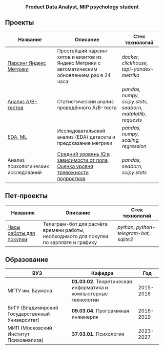 <h3 align="center">Product Data Analyst, MIP psychology student</h3>

## Проекты
| Название                            | Описание                                                       | Стек технологий                                             |
|-------------------------------------|----------------------------------------------------------------|-------------------------------------------------------------|
| [Парсинг Яндекс Метрики](https://github.com/shvartzdev/metricsLogsApi)                   | Простейший парсинг хитов и визитов из Яндекс Метрики с автоматическим обновлением раз в 24 часа                   | *docker, clickhouse, tapi-yandex-metrika* |
| [Анализ A/B-тестов](https://github.com/shvartzdev/pet-projects/blob/main/AB-tests-business/AB-tests-requested.ipynb)                   | Статистический анализ проведённого A/B-теста                   | *pandas, numpy, scipy.stats, seaborn, matplotlib, requests* |
| [EDA, ML](https://github.com/shvartzdev/pet-projects/blob/main/ML-cases/hr_model.ipynb)                             | Исследовательский анализ (EDA) датасета и предсказание метрики | *pandas, numpy, scaling, regression*                        |
| Анализ психологических исследований | [Средний уровень IQ в зависимости от пола](https://github.com/shvartzdev/pet-projects/blob/main/AB-tests-psycho/EDA-N290.ipynb), [Оценка уровня тревожности подростков](https://github.com/shvartzdev/pet-projects/blob/main/AB-tests-psycho/AB-psycho-tests.ipynb) | *pandas, seaborn, scipy.stats*                       |

## Пет-проекты

| Название               | Описание                                                                              | Стек технологий                          |
|------------------------|---------------------------------------------------------------------------------------|-----------------------------------------|
| [Часы работы для покупки](https://github.com/shvartzdev/buyfreak) | Телеграм-бот для расчёта времени работы, необходимого для покупки по зарплате и графику | *python, python-telegram-bot, sqlite3* |


## Образование

| ВУЗ                                             | Кафедра                                                           | Год       |
|-------------------------------------------------|-------------------------------------------------------------------|-----------|
| МГТУ им. Баумана                                | **01.03.02.** Теоретическая информатика и компьютерные технологии | 2015-2016 |
| ВлГУ (Владимирский Государственный Университет) | **09.03.04.** Программная инженерия                               | 2016-2019 |
| МИП (Московский Институт Психоанализа)          | **37.03.01.** Психология                                          | 2023-2027 |
